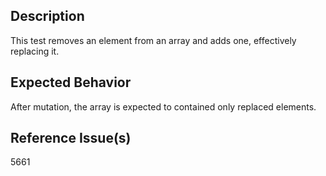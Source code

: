 ## Description

This test removes an element from an array and adds one, effectively replacing it.

## Expected Behavior

After mutation, the array is expected to contained only replaced elements.

## Reference Issue(s)

5661